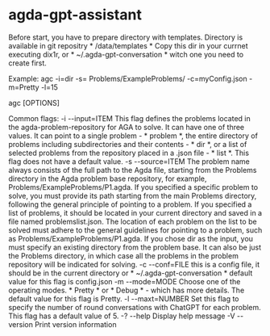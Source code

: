 # agda-gpt-assistant

Before start, you have to prepare directory with templates. Directory is
available in git repositry * /data/templates *  Copy this dir in your currnet
executing dix1r, or * ~/.agda-gpt-conversation * witch one you need to create
first.

Example: agc -i=dir -s= Problems/ExampleProblems/ -c=myConfig.json -m=Pretty
-l=15

agc [OPTIONS]

Common flags:
  -i --input=ITEM   This flag defines the problems located in the
                    agda-problem-repository for AGA to solve. It can have one
                    of three values. It can point to a single problem - *
                    problem *, the entire directory of problems including
                    subdirectories and their contents - * dir *, or a list of
                    selected problems from the repository placed in a .json
                    file - * list *. This flag does not have a default value.
  -s --source=ITEM  The problem name always consists of the full path to the
                    Agda file, starting from the Problems directory in the Agda
                    problem base repository, for example,
                    Problems/ExampleProblems/P1.agda.
                    If you specified a specific problem to solve, you must
                    provide its path starting from the main Problems directory,
                    following the general principle of pointing to a problem.
                    If you specified a list of problems, it should be located
                    in your current directory and saved in a file named
                    problemslist.json. The location of each problem on the list
                    to be solved must adhere to the general guidelines for
                    pointing to a problem, such as
                    Problems/ExampleProblems/P1.agda.
                    If you chose dir as the input, you must specify an existing
                    directory from the problem base. It can also be just the
                    Problems directory, in which case all the problems in the
                    problem repository will be indicated for solving.
  -c --conf=FILE    this is a config file, it should be in the current
                    directory or * ~/.agda-gpt-conversation * default value for
                    this flag is config.json
  -m --mode=MODE    Choose one of the operating modes. * Pretty * or
                    * Debug *  - which has more details. The default value for
                    this flag is Pretty.
  -l --maxt=NUMBER  Set this flag to specify the number of round
                    conversations with ChatGPT for each problem. This flag has
                    a default value of 5.
  -? --help         Display help message
  -V --version      Print version information
